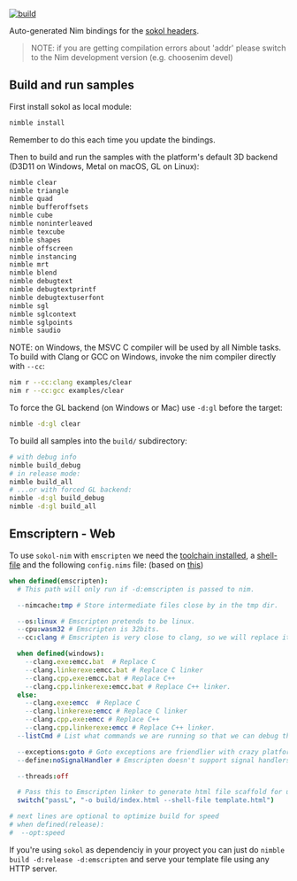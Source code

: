 [![build](https://github.com/floooh/sokol-nim/actions/workflows/main.yml/badge.svg)](https://github.com/floooh/sokol-nim/actions/workflows/main.yml)

Auto-generated Nim bindings for the [sokol headers](https://github.com/floooh/sokol).

> NOTE: if you are getting compilation errors about 'addr' please switch to the Nim development version (e.g. choosenim devel)

## Build and run samples

First install sokol as local module:

```sh
nimble install
```
Remember to do this each time you update the bindings.

Then to build and run the samples with the platform's default 3D backend
(D3D11 on Windows, Metal on macOS, GL on Linux):

```sh
nimble clear
nimble triangle
nimble quad
nimble bufferoffsets
nimble cube
nimble noninterleaved
nimble texcube
nimble shapes
nimble offscreen
nimble instancing
nimble mrt
nimble blend
nimble debugtext
nimble debugtextprintf
nimble debugtextuserfont
nimble sgl
nimble sglcontext
nimble sglpoints
nimble saudio
```

NOTE: on Windows, the MSVC C compiler will be used by all Nimble tasks. To build
with Clang or GCC on Windows, invoke the nim compiler directly with ```--cc```:

```sh
nim r --cc:clang examples/clear
nim r --cc:gcc examples/clear
```

To force the GL backend (on Windows or Mac) use ```-d:gl``` before the target:

```sh
nimble -d:gl clear
```

To build all samples into the ```build/``` subdirectory:

```sh
# with debug info
nimble build_debug
# in release mode:
nimble build_all
# ...or with forced GL backend:
nimble -d:gl build_debug
nimble -d:gl build_all
```

## Emscriptern - Web

To use `sokol-nim` with `emscripten` we need the [toolchain installed](https://github.com/emscripten-core/emsdk),
a [shell-file](https://github.com/emscripten-core/emscripten/blob/main/src/shell_minimal.html) and the following `config.nims` file:
(based on [this](https://github.com/treeform/nim_emscripten_tutorial?tab=readme-ov-file#step-1-using-nim-with-emscripten))

```nim 
when defined(emscripten):
  # This path will only run if -d:emscripten is passed to nim.

  --nimcache:tmp # Store intermediate files close by in the tmp dir.

  --os:linux # Emscripten pretends to be linux.
  --cpu:wasm32 # Emscripten is 32bits.
  --cc:clang # Emscripten is very close to clang, so we will replace it.

  when defined(windows):
    --clang.exe:emcc.bat  # Replace C
    --clang.linkerexe:emcc.bat # Replace C linker
    --clang.cpp.exe:emcc.bat # Replace C++
    --clang.cpp.linkerexe:emcc.bat # Replace C++ linker.
  else:
    --clang.exe:emcc  # Replace C
    --clang.linkerexe:emcc # Replace C linker
    --clang.cpp.exe:emcc # Replace C++
    --clang.cpp.linkerexe:emcc # Replace C++ linker.
  --listCmd # List what commands we are running so that we can debug them.

  --exceptions:goto # Goto exceptions are friendlier with crazy platforms.
  --define:noSignalHandler # Emscripten doesn't support signal handlers.

  --threads:off

  # Pass this to Emscripten linker to generate html file scaffold for us.
  switch("passL", "-o build/index.html --shell-file template.html")

# next lines are optional to optimize build for speed
# when defined(release):
#  --opt:speed
```

If you're using `sokol` as dependenciy in your proyect you can just do `nimble build -d:release -d:emscripten` and serve 
your template file using any HTTP server.
